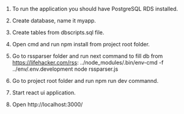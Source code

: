 1. To run the application you should have PostgreSQL RDS installed.
2. Create database, name it myapp.
3. Create tables from dbscripts.sql file.

4. Open cmd and run npm install from project root folder.
5. Go to rssparser folder and run next command to fill db from https://lifehacker.com/rss:
 ../node_modules/.bin/env-cmd -f ../env/.env.development node rssparser.js

6. Go to project root folder and run npm run dev commannd.
7. Start react ui application.
8. Open http://localhost:3000/

